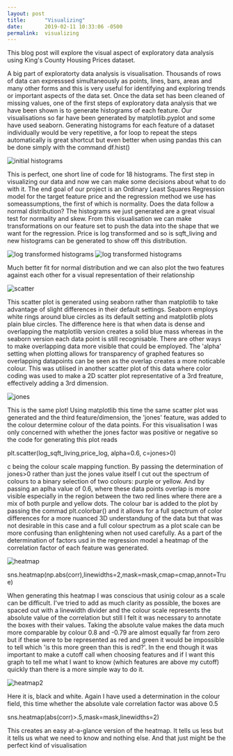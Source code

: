 ```yaml
---
layout: post
title:      "Visualizing"
date:       2019-02-11 10:33:06 -0500
permalink:  visualizing
---
```



This blog post will explore the visual aspect of exploratory data analysis using King's County Housing Prices dataset.

A big part of exploratorty data analysis is visualisation. Thousands of rows of data can expresssed simultaneously as points, lines, bars, areas and many other forms and this is very useful for identifying and exploring trends or important aspects of the data set. Once the data set has been cleaned of missing values, one of the first steps of exploratory data analysis that we have been shown is to generate histograms of each feature. Our visualisations so far have been generated by matplotlib.pyplot and some have used seaborn. Generating histograms for each feature of a dataset individually would be very repetitive, a for loop to repeat the steps automatically is great shortcut but even better when using pandas this can be done simply with the command df.hist()

![initial histograms](https://i.imgur.com/81SfMKV.png)

This is perfect, one short line of code for 18 histograms. The first step in visualizing our data and now we can make some decisions about what to do with it. The end goal of our project is an Ordinary Least Squares Regression model for the target feature price and the regression method we use has someassumptions, the first of which is normality. Does the data follow a normal distribution? The histograms we just generated are a great visual test for normality and skew. From this visualisation we can make transformations on our feature set to push the data into the shape that we want for the regression. Price is log transformed and so is sqft_living and new histograms can be generated to show off this distribution.

![log transformed histograms](https://i.imgur.com/YOH5OiM.png)
![log transformed histograms](https://i.imgur.com/B8yupCh.png)

Much better fit for normal distribution and we can also plot the two features against each other for a visual representation of their relationship

![scatter](https://i.imgur.com/PjukAOM.png)

This scatter plot is generated using seaborn rather than matplotlib to take advantage of slight differences in their default settings. Seaborn employs white rings around blue circles as its default setting and matplotlib plots plain blue circles. The difference here is that when data is dense and overlapping the matplotlib version creates a solid blue mass whereas in the seaborn version each data point is still recognisable. There are other ways to make overlapping data more visible that could be employed. The 'alpha' setting when plotting allows for transparency of graphed features so overlapping datapoints can be seen as the overlap creates a more noticable colour. This was utilised in another scatter plot of this data where color coding was used to make a 2D scatter plot representative of a 3rd freature, effectively adding a 3rd dimension.

![jones](https://i.imgur.com/j4VBYZT.png)

This is the same plot! Using matplotlib this time the same scatter plot was generated and the third feature/dimension, the 'jones' feature, was added to the colour determine colour of the data points. For this visualisation I was only concerned with whether the jones factor was positive or negative so the code for generating this plot reads 

plt.scatter(log_sqft_living,price_log, alpha=0.6, c=jones>0)

c being the colour scale mapping function. By passing the determination of jones>0 rather than just the jones value itself I cut out the spectrum of colours to a binary selection of two colours: purple or yellow. And by passing an aplha value of 0.6, where these data points overlap is more visible especially in the region between the two red lines where there are a mix of both purple and yellow dots. The colour bar is added to the plot by passing the commad plt.colorbar() and it allows for a full spectrum of color differences for a more nuanced 3D understandung of the data but that was not desirable in this case and a full colour spectrum as a plot scale can be more confusing than enlightening when not used carefully. As a part of the determination of factors usd in the regression model a heatmap of the correlation factor of each feature was generated.


![heatmap](https://i.imgur.com/4mFHCp0.png)

sns.heatmap(np.abs(corr),linewidths=2,mask=mask,cmap=cmap,annot=True)

When generating this heatmap I was conscious that usinig colour as a scale can be difficult. I've tried to add as much clarity as possible, the boxes are spaced out with a linewidth divider and the colour scale represents the absolute value of the correlation but still I felt it was necessary to annotate the boxes with their values. Taking the absolute value makes the data much more comparable by colour 0.8 and -0.79 are almost equally far from zero but if these were to be represented as red and green it would be impossible to tell which 'is this more green than this is red?'. In the end though it was important to make a cutoff call when choosing features and if I want this graph to tell me what I want to know (which features are above my cutoff) quickly than there is a more simple way to do it.

![heatmap2](https://i.imgur.com/ZzXrw67.png)

Here it is, black and white. Again I have used a determination in the colour field, this time whether the absolute  vale correlation factor was above 0.5

sns.heatmap(abs(corr)>.5,mask=mask,linewidths=2)

This creates an easy at-a-glance version of the heatmap. It tells us less but it tells us what we need to know and nothing else. And that just might be the perfect kind of visualisation


